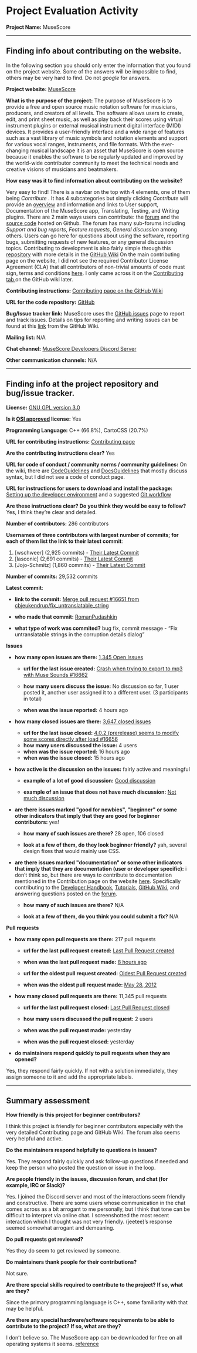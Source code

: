 # Project Evaluation Activity



__Project Name:__  MuseScore


---

## Finding info about contributing on the website.

In the following section you should only enter the information that you
found on the project website. Some of the answers will be impossible to find, others
may be very hard to find. Do not _google_ for answers.

__Project website:__ [MuseScore](https://musescore.org/en)


__What is the purpose of the project:__ The purpose of MuseScore is to provide a free and open source music notation software for musicians, producers, and creators of all levels. The software allows users to create, edit, and print sheet music, as well as play back their scores using virtual instrument plugins or external musical instrument digital interface (MIDI) devices.
It provides a user-friendly interface and a wide range of features such as a vast library of music symbols and notation elements and support for various vocal ranges, instruments, and file formats. With the ever-changing musical landscape it is an asset that MuseScore is open source because it enables the software to be regularly updated and improved by the world-wide contributor community to meet the technical needs and creative visions of musicians and beatmakers. 

__How easy was it to find information about contributing on the website?__ 

Very easy to find! There is a navbar on the top with 4 elements, one of them being _Contribute_ . It has 4 subcategories but simply clicking _Contribute_ will provide an [overview](https://musescore.org/en/contribute) and information and links to User support, Documentation of the MuseScore app, Translating, Testing, and Writing plugins. There are 2 main ways users can contribute: the [forum](https://musescore.org/en/forum) and the [source code](https://github.com/musescore/MuseScore) hosted on Github. The forum has many sub-forums including _Support and bug reports_, _Feature requests_, _General discussion_ among others. Users can go here for questions about using the software, reporting bugs, submitting requests of new features, or any general discussion topics. Contributing to development is also fairly simple through this [repository](https://github.com/musescore/MuseScore) with more details in the [GitHub Wiki](https://github.com/musescore/MuseScore/wiki)
On the main contributing page on the website, I did not see the required Contributor License Agreement (CLA) that all contributors of non-trivial amounts of code must sign, terms and conditions [here](https://musescore.org/en/cla). I only came across it on the [Contributing tab ](https://github.com/musescore/MuseScore/wiki/Contributing) on the GitHub wiki later.  

__Contributing instructions:__ 
[Contributing page on the GitHub Wiki](https://github.com/musescore/MuseScore/wiki/Contributing) 

__URL for the code repository:__ 
[GitHub](https://github.com/musescore/MuseScore)

__Bug/Issue tracker link:__ 
MuseScore uses the [GitHub issues](https://github.com/musescore/MuseScore/issues) page to report and track issues. Details on tips for reporting and writing issues can be found at this [link](https://github.com/musescore/MuseScore/wiki/Reporting-bugs-and-issues) from the GitHub Wiki. 


__Mailing list:__ N/A

__Chat channel:__ [MuseScore Developers Discord Server](https://discord.com/invite/HwHhXEbJ4r)

__Other communication channels:__ N/A


---

## Finding info at the project repository and bug/issue tracker.

__License:__ [GNU GPL version 3.0](https://github.com/musescore/MuseScore/blob/master/LICENSE.GPL)

__Is it [OSI approved](https://opensource.org/licenses/alphabetical) license:__ Yes

__Programming Language:__ C++ (66.8%), CartoCSS (20.7%) 

__URL for contributing instructions:__ [Contributing page](https://github.com/musescore/MuseScore/wiki/Contributing)

__Are the contributing instructions clear?__ Yes

__URL for code of conduct / community norms / community guidelines:__ On the wiki, there are [CodeGuidelines](https://github.com/musescore/MuseScore/wiki/CodeGuidelines) and [DocsGuidelines](https://github.com/musescore/MuseScore/wiki/DocsGuidelines) that mostly discuss syntax, but I did not see a code of conduct page. 

__URL for instructions for users to download and install the package:__ [Setting up the developer environment](https://github.com/musescore/MuseScore/wiki/Set-up-developer-environment) and a suggested [Git workflow](https://musescore.org/en/handbook/developers-handbook/finding-your-way-around/git-workflow)

__Are these instructions clear? Do you think they would be easy to follow?__ Yes, I think they’re clear and detailed. 


__Number of contributors:__ 286 contributors


__Usernames of three contributors with largest number of commits; for
each of them list the link to their latest commit__:

1. [wschweer] (2,925 commits) - [Their Latest Commit](https://github.com/musescore/MuseScore/commit/9efd3012424c8f3160325e8d79ffc9ea77c9dfdd)
2. [lasconic] (2,691 commits) - [Their Latest Commit](https://github.com/musescore/MuseScore/commit/828a14df263bc8a15bdff4e399a898a0aee2d667)
3. [Jojo-Schmitz] (1,860 commits) - [Their Latest Commit](https://github.com/musescore/MuseScore/commit/05a80e0348f1ea76397cff2095de65bfd702546a)


__Number of commits:__ 29,532 commits

__Latest commit__: 

- __link to the commit:__ [Merge pull request #16651 from cbjeukendrup/fix_untranslatable_string](https://github.com/musescore/MuseScore/commit/76020a70e60126f4e1a58769dbac0bcd3f85e270) 

- __who made that commit:__ [RomanPudashkin](https://github.com/RomanPudashkin)	

- __what type of work was commited?__ bug fix, commit message - “Fix untranslatable strings in the corruption details dialog” 


__Issues__

- __how many open issues are there:__ [1,345 Open Issues](https://github.com/musescore/MuseScore/issues?q=is%3Aopen+is%3Aissue)

    - __url for the last issue created:__ [Crash when trying to export to mp3 with Muse Sounds #16662](https://github.com/musescore/MuseScore/issues/16662)

    - __how many users discuss the issue:__ No discussion so far, 1 user posted it, another user assigned it to a different user. (3 participants in total) 
    
    - __when was the issue reported:__ 4 hours ago
    

- __how many closed issues are there:__ [3,647 closed issues](https://github.com/musescore/MuseScore/issues?q=is%3Aissue+is%3Aclosed)
    - __url for the last issue closed:__ [4.0.2 (prerelease) seems to modify some scores directly after load #16656](https://github.com/musescore/MuseScore/issues/16656)
    - __how many users discussed the issue:__ 4 users
    - __when was the issue reported:__ 16 hours ago
    - __when was the issue closed:__ 15 hours ago

- __how active is the discussion on the issues:__ fairly active and meaningful  

    - __example of a lot of good discussion:__ [Good discussion](https://github.com/musescore/MuseScore/issues/16449)
    
    - __example of an issue that does not have much discussion:__ [Not much discussion](https://github.com/musescore/MuseScore/issues/16655)



- __are there issues marked "good for newbies", "beginner" or some other indicators that imply that they are good for beginner contributors:__ yes!

    - __how many of such issues are there?__ 28 open, 106 closed
    
    - __look at a few of them, do they look beginner friendly?__  yah, several design fixes that would mainly use CSS.



- __are there issues marked "documentation" or some other indicators that imply that they are documentation (user or developer specific):__ i don’t think so, but there are ways to contribute to documentation mentioned in the Contribution page on the website [here](https://musescore.org/en/community-documentation). Specifically contributing to the [Developer Handbook](https://musescore.org/en/handbook/4), [Tutorials](https://musescore.org/en/tutorials), [GitHub Wiki](https://github.com/musescore/MuseScore/wiki), and answering questions posted on the [forum](https://musescore.org/en/forum). 

    - __how many of such issues are there?__ N/A 
    
    - __look at a few of them, do you think you could submit a fix?__ N/A 


__Pull requests__

- __how many open pull requests are there:__ 217 pull requests

    - __url for the last pull request created:__ [Last Pull Request created](https://github.com/musescore/MuseScore/pull/16661)
    
    - __when was the last pull request made:__ [8 hours ago](https://github.com/musescore/MuseScore/pull/16661)

    - __url for the oldest pull request created:__ [Oldest Pull Request created](https://github.com/musescore/MuseScore/pull/1)
    
    - __when was the oldest pull request made:__ [May 28, 2012](https://github.com/musescore/MuseScore/pull/1)

- __how many closed pull requests are there:__ 11,345 pull requests

    - __url for the last pull request closed:__ [Last Pull Request closed](https://github.com/musescore/MuseScore/pull/16652)
    
    - __how many users discussed the pull request:__ 2 users
    
    - __when was the pull request made:__  yesterday
    
    - __when was the pull request closed:__ yesterday
    

- __do maintainers respond quickly to pull requests when they are opened?__ 

Yes, they respond fairly quickly. If not with a solution immediately, they assign someone to it and add the appropriate labels. 



---


## Summary assessment
__How friendly is this project for beginner contributors?__

I think this project is friendly for beginner contributors especially with the very detailed Contributing page and GitHub Wiki. The forum also seems very helpful and active. 


__Do the maintainers respond helpfully to questions in issues?__

Yes. They respond fairly quickly and ask follow-up questions if needed and keep the person who posted the question or issue in the loop. 


__Are people friendly in the issues, discussion forum, and chat (for example, IRC or Slack)?__

Yes. I joined the Discord server and most of the interactions seem friendly and constructive. There are some users whose communication in the chat comes across as a bit arrogant to me personally, but I think that tone can be difficult to interpret via online chat. I screenshotted the most recent interaction which I thought was not very friendly. (jeetee)’s response seemed somewhat arrogant and demeaning. 

__Do pull requests get reviewed?__

Yes they do seem to get reviewed by someone. 

__Do maintainers thank people for their contributions?__

Not sure. 

__Are there special skills required to contribute to the project? If so, what are they?__

Since the primary programming language is C++, some familiarity with that may be helpful. 

__Are there any special hardware/software requirements to be able to contribute to the project? If so, what are they?__

I don’t believe so. The MuseScore app can be downloaded for free on all operating systems it seems. [reference](https://musescore.org/en/download)


